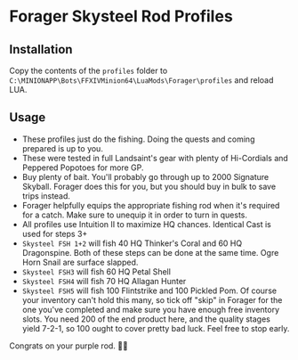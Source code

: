 # Forager Skysteel Rod Profiles

## Installation

Copy the contents of the `profiles` folder to `C:\MINIONAPP\Bots\FFXIVMinion64\LuaMods\Forager\profiles` and reload LUA.

## Usage

* These profiles just do the fishing.  Doing the quests and coming prepared is up to you.
* These were tested in full Landsaint's gear with plenty of Hi-Cordials and Peppered Popotoes for more GP.
* Buy plenty of bait.  You'll probably go through up to 2000 Signature Skyball.  Forager does this for you, but you should buy in bulk to save trips instead.
* Forager helpfully equips the appropriate fishing rod when it's required for a catch.  Make sure to unequip it in order to turn in quests.
* All profiles use Intuition II to maximize HQ chances.  Identical Cast is used for steps 3+
* `Skysteel FSH 1+2` will fish 40 HQ Thinker's Coral and 60 HQ Dragonspine.  Both of these steps can be done at the same time.  Ogre Horn Snail are surface slapped.
* `Skysteel FSH3` will fish 60 HQ Petal Shell
* `Skysteel FSH4` will fish 70 HQ Allagan Hunter
* `Skysteel FSH5` will fish 100 Flintstrike and 100 Pickled Pom.  Of course your inventory can't hold this many, so tick off "skip" in Forager for the one you've completed and make sure you have enough free inventory slots.  You need 200 of the end product here, and the quality stages yield 7-2-1, so 100 ought to cover pretty bad luck.  Feel free to stop early.

Congrats on your purple rod. 🍆🎣
